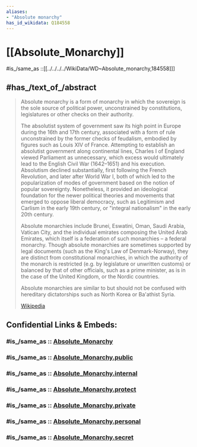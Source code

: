 ```yaml
---
aliases:
- "Absolute monarchy"
has_id_wikidata: Q184558
---
```


# [[Absolute_Monarchy]] 

#is_/same_as ::[[../../../../WikiData/WD~Absolute_monarchy,184558]]] 

## #has_/text_of_/abstract 

> Absolute monarchy is a form of monarchy in which the sovereign is the sole source of political power, unconstrained by constitutions, legislatures or other checks on their authority. 
>
> The absolutist system of government saw its high point in Europe during the 16th and 17th century, associated with a form of rule unconstrained by the former checks of feudalism, embodied by figures such as Louis XIV of France. Attempting to establish an absolutist government along continental lines, Charles I of England viewed Parliament as unnecessary, which excess would ultimately lead to the English Civil War (1642–1651) and his execution. Absolutism declined substantially, first following the French Revolution, and later after World War I, both of which led to the popularization of modes of government based on the notion of popular sovereignty. Nonetheless, it provided an ideological foundation for the newer political theories and movements that emerged to oppose liberal democracy, such as Legitimism and Carlism in the early 19th century, or "integral nationalism" in the early 20th century.
>
> Absolute monarchies include Brunei, Eswatini, Oman, Saudi Arabia, Vatican City, and the individual emirates composing the United Arab Emirates, which itself is a federation of such monarchies – a federal monarchy. Though absolute monarchies are sometimes supported by legal documents (such as the King's Law of Denmark-Norway), they are distinct from constitutional monarchies, in which the authority of the monarch is restricted (e.g. by legislature or unwritten customs) or balanced by that of other officials, such as a prime minister, as is in the case of the United Kingdom, or the Nordic countries.
>
> Absolute monarchies are similar to but should not be confused with hereditary dictatorships such as North Korea or Ba'athist Syria.
>
> [Wikipedia](https://en.wikipedia.org/wiki/Absolute%20monarchy) 


## Confidential Links & Embeds: 

### #is_/same_as :: [Absolute_Monarchy](/_Standards/Society/Politics/Government/Monarchy/Absolute_Monarchy.md) 

### #is_/same_as :: [Absolute_Monarchy.public](/_public/Society/Politics/Government/Monarchy/Absolute_Monarchy.public.md) 

### #is_/same_as :: [Absolute_Monarchy.internal](/_internal/Society/Politics/Government/Monarchy/Absolute_Monarchy.internal.md) 

### #is_/same_as :: [Absolute_Monarchy.protect](/_protect/Society/Politics/Government/Monarchy/Absolute_Monarchy.protect.md) 

### #is_/same_as :: [Absolute_Monarchy.private](/_private/Society/Politics/Government/Monarchy/Absolute_Monarchy.private.md) 

### #is_/same_as :: [Absolute_Monarchy.personal](/_personal/Society/Politics/Government/Monarchy/Absolute_Monarchy.personal.md) 

### #is_/same_as :: [Absolute_Monarchy.secret](/_secret/Society/Politics/Government/Monarchy/Absolute_Monarchy.secret.md)

